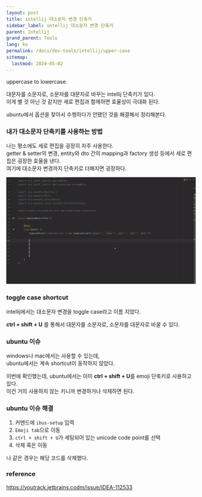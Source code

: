 ```yaml
---
layout: post
title: intellij 대소문자 변경 단축키
sidebar_label: intellij 대소문자 변경 단축키
parent: Intellij
grand_parent: Tools
lang: ko
permalink: /docs/dev-tools/intellij/upper-case
sitemap:
  lastmod: 2024-05-02
---
```


uppercase to lowercase.  

대문자를 소문자로, 소문자를 대문자로 바꾸는 intellij 단축키가 있다.  
이게 별 것 아닌 것 같지만 세로 편집과 함께하면 효율성이 극대화 된다.

ubuntu에서 옵션을 찾아서 수행하다가 안됐던 것을 해결해서 정리해본다.


### 내가 대소문자 단축키를 사용하는 방법

나는 평소에도 세로 편집을 굉장히 자주 사용한다.  
getter & setter의 변경, entity와 dto 간의 mapping과 factory 생성 등에서 세로 편집은 굉장한 효율을 낸다.  
여기에 대소문자 변경까지 단축키로 더해지면 굉장하다.

![intellij toogle](intellij_toggle.gif)


### toggle case shortcut

intellij에서는 대소문자 변경을 toggle case라고 이름 지었다.  

**ctrl + shift + U** 를 통해서 대문자를 소문자로, 소문자를 대문자로 바꿀 수 있다.


### ubuntu 이슈

windows나 mac에서는 사용할 수 있는데,  
ubuntu에서는 계속 shortcut이 동작하지 않았다.  

이번에 확인했는데, ubuntu에서는 이미 **ctrl + shift + U**를 emoji 단축키로 사용하고 있다.  
이건 거의 사용하지 않는 키니까 변경하거나 삭제하면 된다.


### ubuntu 이슈 해결

1. 커맨드에 `ibus-setup` 입력
2. `Emoji tab`으로 이동
3. `ctrl + shift + U`가 세팅되어 있는 unicode code point를 선택
4. 삭제 혹은 이동 

나 같은 경우는 해당 코드를 삭제했다.


### reference

https://youtrack.jetbrains.codm/issue/IDEA-112533